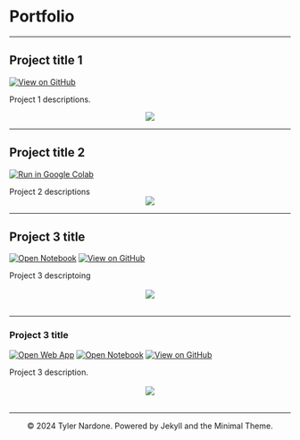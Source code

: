 # Portfolio

---

## Project title 1

[![View on GitHub](https://img.shields.io/badge/GitHub-View_on_GitHub-blue?logo=GitHub)](https://github.com/chriskhanhtran/CS224n-NLP-Solutions/tree/master/assignments/)

Project 1 descriptions.

<center><img src="images/nlp.png"/></center>

---

## Project title 2

[![Run in Google Colab](https://img.shields.io/badge/Colab-Run_in_Google_Colab-blue?logo=Google&logoColor=FDBA18)](https://colab.research.google.com/drive/1f32gj5IYIyFipoINiC8P3DvKat-WWLUK)

<div style="text-align: justify">Project 2 descriptions</div>

<center><img src="images/BERT-classification.png"/></center>

---

## Project 3 title

[![Open Notebook](https://img.shields.io/badge/Jupyter-Open_Notebook-blue?logo=Jupyter)](projects/detect-food-trends-facebook.html)
[![View on GitHub](https://img.shields.io/badge/GitHub-View_on_GitHub-blue?logo=GitHub)](https://github.com/chriskhanhtran/facebook-detect-food-trends)

<div style="text-align: justify">Project 3 descriptoing</div>
<br>
<center><img src="images/fb-food-trends.png"></center>
<br>

---

### Project 3 title

[![Open Web App](https://img.shields.io/badge/Heroku-Open_Web_App-blue?logo=Heroku)](http://credit-risk.herokuapp.com/)
[![Open Notebook](https://img.shields.io/badge/Jupyter-Open_Notebook-blue?logo=Jupyter)](https://github.com/chriskhanhtran/credit-risk-prediction/blob/master/documents/Notebook.ipynb)
[![View on GitHub](https://img.shields.io/badge/GitHub-View_on_GitHub-blue?logo=GitHub)](https://github.com/chriskhanhtran/credit-risk-prediction)

<div style="text-align: justify">Project 3 description.</div>
<br>
<center><img src="images/credit-risk-webapp.png"/></center>
<br>

---

<center>© 2024 Tyler Nardone. Powered by Jekyll and the Minimal Theme.</center>
